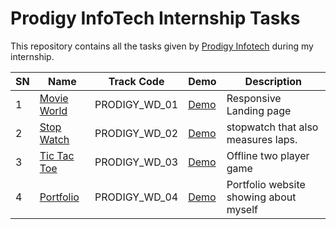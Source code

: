 # Prodigy InfoTech Internship Tasks

This repository contains all the tasks given by [Prodigy Infotech](https://prodigyinfotech.dev/) during my internship.

| SN  | Name                                    | Track Code    | Demo                                                  | Description                            |
| --- | --------------------------------------- | ------------- | ----------------------------------------------------- | -------------------------------------- |
| 1   | [Movie World](/PRODIGY_WD_01/README.md)     | PRODIGY_WD_01 | [Demo](https://prodigy-wd-1.netlify.app/)             | Responsive Landing page                |
| 2   | [Stop Watch](/PRODIGY_WD_02/README.md)  | PRODIGY_WD_02 | [Demo](https://hourglass.tilak-thapa.com.np/)         | stopwatch that also measures laps.     |
| 3   | [Tic Tac Toe](/PRODIGY_WD_03/README.md) | PRODIGY_WD_03 | [Demo](https://prodigy-internship-task-3.vercel.app/) | Offline two player game                |
| 4   | [Portfolio](/PRODIGY_WD_04/README.md) | PRODIGY_WD_04 | [Demo](https://prodigy-wd-4.vercel.app/)             | Portfolio website showing about myself |
